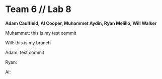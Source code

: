 # Team 6 // Lab 8
<b>Adam Caulfield, Al Cooper, Muhammet Aydin, Ryan Melillo, Will Walker</b>

Muhammet: this is my test commit

Will: this is my branch

Adam: test commit

Ryan: 

Al:
